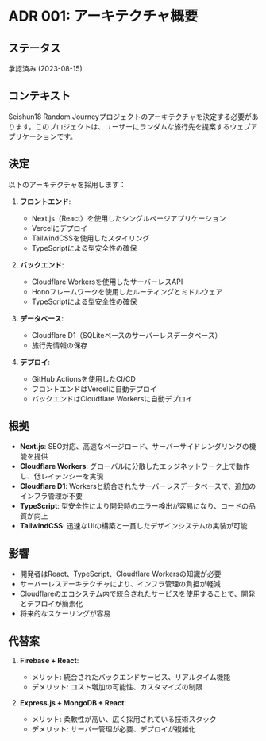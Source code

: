 # ADR 001: アーキテクチャ概要

## ステータス

承認済み (2023-08-15)

## コンテキスト

Seishun18 Random Journeyプロジェクトのアーキテクチャを決定する必要があります。このプロジェクトは、ユーザーにランダムな旅行先を提案するウェブアプリケーションです。

## 決定

以下のアーキテクチャを採用します：

1. **フロントエンド**:
   - Next.js（React）を使用したシングルページアプリケーション
   - Vercelにデプロイ
   - TailwindCSSを使用したスタイリング
   - TypeScriptによる型安全性の確保

2. **バックエンド**:
   - Cloudflare Workersを使用したサーバーレスAPI
   - Honoフレームワークを使用したルーティングとミドルウェア
   - TypeScriptによる型安全性の確保

3. **データベース**:
   - Cloudflare D1（SQLiteベースのサーバーレスデータベース）
   - 旅行先情報の保存

4. **デプロイ**:
   - GitHub Actionsを使用したCI/CD
   - フロントエンドはVercelに自動デプロイ
   - バックエンドはCloudflare Workersに自動デプロイ

## 根拠

- **Next.js**: SEO対応、高速なページロード、サーバーサイドレンダリングの機能を提供
- **Cloudflare Workers**: グローバルに分散したエッジネットワーク上で動作し、低レイテンシーを実現
- **Cloudflare D1**: Workersと統合されたサーバーレスデータベースで、追加のインフラ管理が不要
- **TypeScript**: 型安全性により開発時のエラー検出が容易になり、コードの品質が向上
- **TailwindCSS**: 迅速なUIの構築と一貫したデザインシステムの実装が可能

## 影響

- 開発者はReact、TypeScript、Cloudflare Workersの知識が必要
- サーバーレスアーキテクチャにより、インフラ管理の負担が軽減
- Cloudflareのエコシステム内で統合されたサービスを使用することで、開発とデプロイが簡素化
- 将来的なスケーリングが容易

## 代替案

1. **Firebase + React**: 
   - メリット: 統合されたバックエンドサービス、リアルタイム機能
   - デメリット: コスト増加の可能性、カスタマイズの制限

2. **Express.js + MongoDB + React**:
   - メリット: 柔軟性が高い、広く採用されている技術スタック
   - デメリット: サーバー管理が必要、デプロイが複雑化 